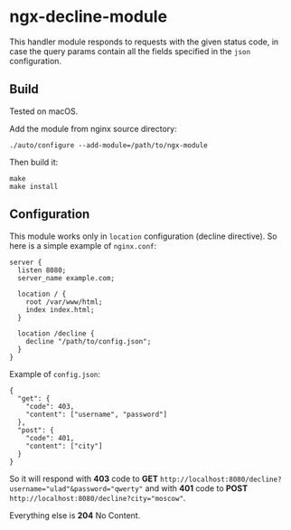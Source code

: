 # ngx-decline-module

This handler module responds to requests with the given status code, in case the query params contain all the fields specified in the `json` configuration.

## Build

Tested on macOS.

Add the module from nginx source directory:

```
./auto/configure --add-module=/path/to/ngx-module
```

Then build it:

```
make
make install
```

## Configuration

This module works only in `location` configuration (decline directive). So here is a simple example of `nginx.conf`:

```
server {
  listen 8080;
  server_name example.com;

  location / {
    root /var/www/html;
    index index.html;
  }

  location /decline {
    decline "/path/to/config.json";
  }
}
```

Example of `config.json`:

```
{
  "get": {
    "code": 403,
    "content": ["username", "password"]
  },
  "post": {
    "code": 401,
    "content": ["city"]
  }
}
```

So it will respond with **403** code to **GET** `http://localhost:8080/decline?username="ulad"&password="qwerty"` and with **401** code to **POST** `http://localhost:8080/decline?city="moscow"`.

Everything else is **204** No Content.
